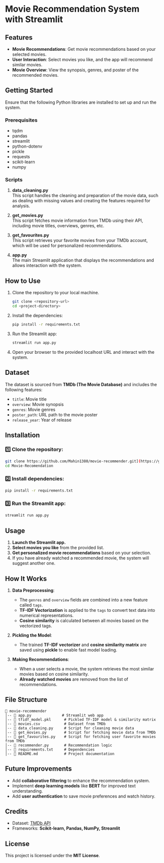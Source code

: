 
# Movie Recommendation System with Streamlit

## Features
- **Movie Recommendations**: Get movie recommendations based on your selected movies.
- **User Interaction**: Select movies you like, and the app will recommend similar movies.
- **Movie Overview**: View the synopsis, genres, and poster of the recommended movies.

## Getting Started

Ensure that the following Python libraries are installed to set up and run the system.

### Prerequisites

- tqdm
- pandas
- streamlit
- python-dotenv
- pickle
- requests
- scikit-learn
- numpy

### Scripts

1. **data_cleaning.py**  
   This script handles the cleaning and preparation of the movie data, such as dealing with missing values and creating the features required for analysis.

2. **get_movies.py**  
   This script fetches movie information from TMDb using their API, including movie titles, overviews, genres, etc.

3. **get_favourites.py**  
   This script retrieves your favorite movies from your TMDb account, which will be used for personalized recommendations.

4. **app.py**  
   The main Streamlit application that displays the recommendations and allows interaction with the system.

## How to Use

1. Clone the repository to your local machine.
   
   ```bash
   git clone <repository-url>
   cd <project-directory>
   ```

2. Install the dependencies:
   
   ```bash
   pip install -r requirements.txt
   ```

3. Run the Streamlit app:
   
   ```bash
   streamlit run app.py
   ```

4. Open your browser to the provided localhost URL and interact with the system.

## Dataset

The dataset is sourced from **TMDb (The Movie Database)** and includes the following features:

- `title`: Movie title
- `overview`: Movie synopsis
- `genres`: Movie genres
- `poster_path`: URL path to the movie poster
- `release_year`: Year of release

## Installation

### 1️⃣ Clone the repository:
```bash
git clone https://github.com/Mahin1380/movie-recommender.git](https://github.com/Mahin1380/Movie-Recomendation.git
cd Movie-Recomendation
```

### 2️⃣ Install dependencies:
```bash
pip install -r requirements.txt
```

### 3️⃣ Run the Streamlit app:
```bash
streamlit run app.py
```

## Usage

1. **Launch the Streamlit app.**
2. **Select movies you like** from the provided list.
3. **Get personalized movie recommendations** based on your selection.
4. If you have already watched a recommended movie, the system will suggest another one.

## How It Works

1. **Data Preprocessing**:
   - The `genres` and `overview` fields are combined into a new feature called `tags`.
   - **TF-IDF Vectorization** is applied to the `tags` to convert text data into numerical representations.
   - **Cosine similarity** is calculated between all movies based on the vectorized tags.

2. **Pickling the Model**:
   - The trained **TF-IDF vectorizer** and **cosine similarity matrix** are saved using **pickle** to enable fast model loading.

3. **Making Recommendations**:
   - When a user selects a movie, the system retrieves the most similar movies based on cosine similarity.
   - **Already watched movies** are removed from the list of recommendations.

## File Structure

```
📂 movie-recommender
│-- 📜 app.py              # Streamlit web app
│-- 📜 tfidf_model.pkl      # Pickled TF-IDF model & similarity matrix
│-- 📜 movies.csv           # Dataset from TMDb
│-- 📜 data_cleaning.py     # Script for cleaning movie data
│-- 📜 get_movies.py        # Script for fetching movie data from TMDb
│-- 📜 get_favourites.py    # Script for fetching user favorite movies from TMDb
│-- 📜 recommender.py       # Recommendation logic
│-- 📜 requirements.txt     # Dependencies
│-- 📜 README.md            # Project documentation
```

## Future Improvements
- Add **collaborative filtering** to enhance the recommendation system.
- Implement **deep learning models** like **BERT** for improved text understanding.
- Add **user authentication** to save movie preferences and watch history.

## Credits
- Dataset: [TMDb API](https://www.themoviedb.org/documentation/api)
- Frameworks: **Scikit-learn, Pandas, NumPy, Streamlit**

## License
This project is licensed under the **MIT License**.
